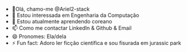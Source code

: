 - 👋Olá, chamo-me @Ariel2-stack
- 👀 Estou interessada em Engenharia da Computação
- 🌱 Estou atualmente aprendendo coreano
- 📫 Como me contactar LinkedIn & Github & Email
- 😄 Pronomes: Ela/dela
- ⚡ Fun fact: Adoro ler ficção científica e sou fisurada em jurassic park

<!---
Ariel2-stack/Ariel2-stack is a ✨ special ✨ repository because its `README.md` (this file) appears on your GitHub profile.
You can click the Preview link to take a look at your changes.
--->

